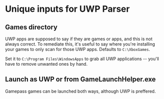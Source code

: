 # Unique inputs for UWP Parser

## Games directory

UWP apps are supposed to say if they are games or apps, and this is not always correct. To remediate this, it's useful to say where you're installing your games to only scan for those UWP apps. Defaults to `C:\XboxGames`.

Set it to `C:\Program Files\WindowsApps` to grab all UWP applications -- you'll have to remove unwanted ones by hand.

## Launch as UWP or from GameLaunchHelper.exe

Gamepass games can be launched both ways, although UWP is preffered.
